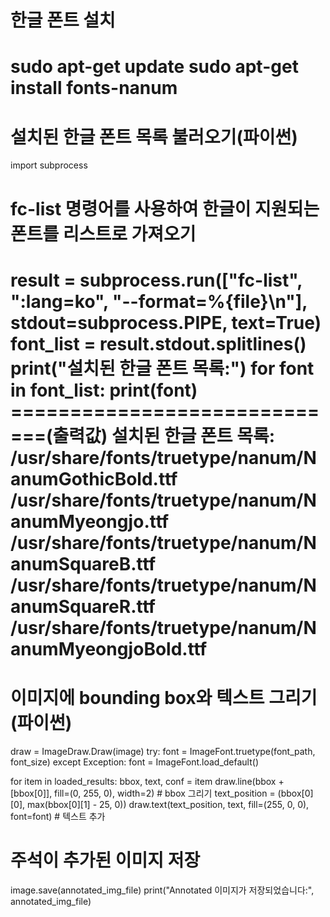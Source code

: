 ﻿# 한글 폰트 설치
sudo apt-get update
sudo apt-get install fonts-nanum
=============================
# 설치된 한글 폰트 목록 불러오기(파이썬)
import subprocess
# fc-list 명령어를 사용하여 한글이 지원되는 폰트를 리스트로 가져오기
result = subprocess.run(["fc-list", ":lang=ko", "--format=%{file}\n"], stdout=subprocess.PIPE, text=True)
font_list = result.stdout.splitlines()
print("설치된 한글 폰트 목록:")
for font in font_list:
    print(font)
=============================(출력값)
설치된 한글 폰트 목록:
/usr/share/fonts/truetype/nanum/NanumGothicBold.ttf
/usr/share/fonts/truetype/nanum/NanumMyeongjo.ttf
/usr/share/fonts/truetype/nanum/NanumSquareB.ttf
/usr/share/fonts/truetype/nanum/NanumSquareR.ttf
/usr/share/fonts/truetype/nanum/NanumMyeongjoBold.ttf
================================
# 이미지에 bounding box와 텍스트 그리기(파이썬)
draw = ImageDraw.Draw(image)
try:
    font = ImageFont.truetype(font_path, font_size)
except Exception:
    font = ImageFont.load_default()

for item in loaded_results:
    bbox, text, conf = item
    draw.line(bbox + [bbox[0]], fill=(0, 255, 0), width=2)  # bbox 그리기
    text_position = (bbox[0][0], max(bbox[0][1] - 25, 0))
    draw.text(text_position, text, fill=(255, 0, 0), font=font)  # 텍스트 추가

# 주석이 추가된 이미지 저장
image.save(annotated_img_file)
print("Annotated 이미지가 저장되었습니다:", annotated_img_file)